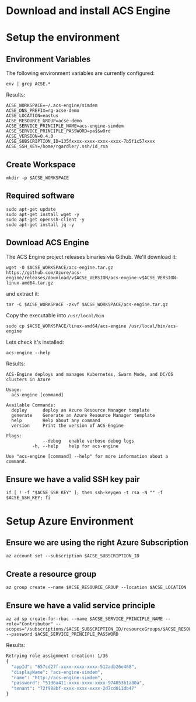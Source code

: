 # Download and install ACS Engine

# Setup the environment

## Environment Variables

The following environment variables are currently configured:

```
env | grep ACSE.*
```

Results:

```
ACSE_WORKSPACE=~/.acs-engine/simdem
ACSE_DNS_PREFIX=rg-acse-demo
ACSE_LOCATION=eastus
ACSE_RESOURCE_GROUP=acse-demo
ACSE_SERVICE_PRINCIPLE_NAME=acs-engine-simdem
ACSE_SERVICE_PRINCIPLE_PASSWORD=pa$$w0rd
ACSE_VERSION=0.4.0
ACSE_SUBSCRIPTION_ID=135fxxxx-xxxx-xxxx-xxxx-7b5f1c57xxxx
ACSE_SSH_KEY=/home/rgardler/.ssh/id_rsa
```

## Create Workspace

```
mkdir -p $ACSE_WORKSPACE
```

## Required software

```
sudo apt-get update
sudo apt-get install wget -y
sudo apt-get openssh-client -y
sudo apt-get install jq -y
```

## Download ACS Engine

The ACS Engine project releases binaries via Github. We'll download
it:

```
wget -O $ACSE_WORKSPACE/acs-engine.tar.gz https://github.com/Azure/acs-engine/releases/download/v$ACSE_VERSION/acs-engine-v$ACSE_VERSION-linux-amd64.tar.gz
```

and extract it:

```
tar -C $ACSE_WORKSPACE -zxvf $ACSE_WORKSPACE/acs-engine.tar.gz
```

Copy the executable into `/usr/local/bin`

```
sudo cp $ACSE_WORKSPACE/linux-amd64/acs-engine /usr/local/bin/acs-engine
```

Lets check it's installed:

```
acs-engine --help
```

Results:

```
ACS-Engine deploys and manages Kubernetes, Swarm Mode, and DC/OS clusters in Azure

Usage:
  acs-engine [command]
  
Available Commands:
  deploy      deploy an Azure Resource Manager template
  generate    Generate an Azure Resource Manager template
  help        Help about any command
  version     Print the version of ACS-Engine
		  
Flags:
	          --debug   enable verbose debug logs
	      -h, --help    help for acs-engine
				  
Use "acs-engine [command] --help" for more information about a command.
```

## Ensure we have a valid SSH key pair

```
if [ ! -f "$ACSE_SSH_KEY" ]; then ssh-keygen -t rsa -N "" -f $ACSE_SSH_KEY; fi
```

# Setup Azure Environment

## Ensure we are using the right Azure Subscription

```
az account set --subscription $ACSE_SUBSCRIPTION_ID
```

## Create a resource group

```
az group create --name $ACSE_RESOURCE_GROUP --location $ACSE_LOCATION
```

## Ensure we have a valid service principle

```
az ad sp create-for-rbac --name $ACSE_SERVICE_PRINCIPLE_NAME --role="Contributor" --scopes="/subscriptions/$ACSE_SUBSCRIPTION_ID/resourceGroups/$ACSE_RESOURCE_GROUP" --password $ACSE_SERVICE_PRINCIPLE_PASSWORD
```

Results:

```expected_similarity=0.3
Retrying role assignment creation: 1/36
{
  "appId": "657cd27f-xxxx-xxxx-xxxx-512adb26e468",
  "displayName": "acs-engine-simdem",
  "name": "http://acs-engine-simdem",
  "password": "51d6a411-xxxx-xxxx-xxxx-974053b1a80a",
  "tenant": "72f988bf-xxxx-xxxx-xxxx-2d7cd011db47"
}
```




